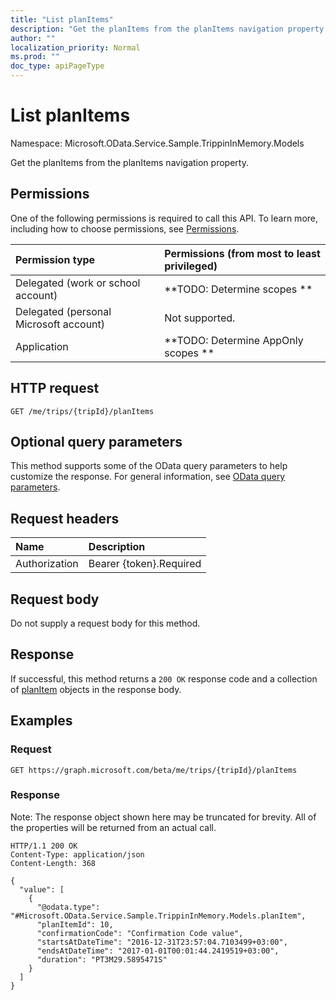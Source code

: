 ```yaml
---
title: "List planItems"
description: "Get the planItems from the planItems navigation property."
author: ""
localization_priority: Normal
ms.prod: ""
doc_type: apiPageType
---
```


# List planItems

Namespace: Microsoft.OData.Service.Sample.TrippinInMemory.Models

Get the planItems from the planItems navigation property.

## Permissions
One of the following permissions is required to call this API. To learn more, including how to choose permissions, see [Permissions](/concepts/permissions-reference.md).

|Permission type|Permissions (from most to least privileged)|
|:---|:---|
|Delegated (work or school account)|**TODO: Determine scopes **|
|Delegated (personal Microsoft account)|Not supported.|
|Application|**TODO: Determine AppOnly scopes **|

## HTTP request
<!-- {
  "blockType": "ignored"
}
-->
``` http
GET /me/trips/{tripId}/planItems
```

## Optional query parameters
This method supports some of the OData query parameters to help customize the response. For general information, see [OData query parameters](/graph/query-parameters).

## Request headers
|Name|Description|
|:---|:---|
|Authorization|Bearer {token}.Required|

## Request body
Do not supply a request body for this method.

## Response
If successful, this method returns a `200 OK` response code and a collection of [planItem](../resources/planitem.md) objects in the response body.

## Examples

### Request
<!-- {
  "blockType": "request",
  "name": "get_planitem"
}
-->
``` http
GET https://graph.microsoft.com/beta/me/trips/{tripId}/planItems
```

### Response
Note: The response object shown here may be truncated for brevity. All of the properties will be returned from an actual call.
<!-- {
  "blockType": "response",
  "truncated": true,
  "@odata.type": "collection(microsoft.odata.service.sample.trippininmemory.models.planitem)"
}
-->
``` http
HTTP/1.1 200 OK
Content-Type: application/json
Content-Length: 368

{
  "value": [
    {
      "@odata.type": "#Microsoft.OData.Service.Sample.TrippinInMemory.Models.planItem",
      "planItemId": 10,
      "confirmationCode": "Confirmation Code value",
      "startsAtDateTime": "2016-12-31T23:57:04.7103499+03:00",
      "endsAtDateTime": "2017-01-01T00:01:44.2419519+03:00",
      "duration": "PT3M29.5895471S"
    }
  ]
}
```


